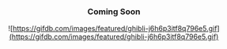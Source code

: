 <div align='center'>

### Coming Soon

![https://gifdb.com/images/featured/ghibli-j6h6p3itf8q796e5.gif](https://gifdb.com/images/featured/ghibli-j6h6p3itf8q796e5.gif)
</div>
